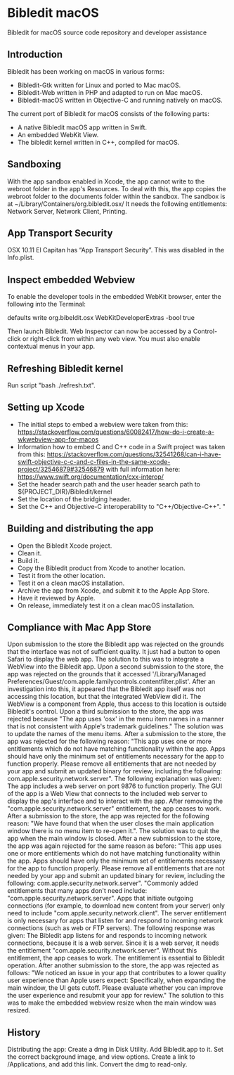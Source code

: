 # Bibledit macOS

Bibledit for macOS source code repository and developer assistance

## Introduction

Bibledit has been working on macOS in various forms:
* Bibledit-Gtk written for Linux and ported to Mac macOS.
* Bibledit-Web written in PHP and adapted to run on Mac macOS.
* Bibledit-macOS written in Objective-C and running natively on macOS.

The current port of Bibledit for macOS consists of the following parts:
* A native Bibledit macOS app written in Swift.
* An embedded WebKit View.
* The bibledit kernel written in C++, compiled for macOS.

## Sandboxing

With the app sandbox enabled in Xcode, the app cannot write to the webroot folder in the app's Resources. To deal with this, the app copies the webroot folder to the documents folder within the sandbox. The sandbox is at ~/Library/Containers/org.bibledit.osx/
It needs the following entitlements: Network Server, Network Client, Printing.

## App Transport Security

OSX 10.11 El Capitan has “App Transport Security”. This was disabled in the Info.plist.

## Inspect embedded Webview

To enable the developer tools in the embedded WebKit browser, enter the following into the Terminal:

defaults write org.bibeldit.osx WebKitDeveloperExtras -bool true

Then launch Bibledit. Web Inspector can now be accessed by a Control-click or right-click from within any web view. You must also enable contextual menus in your app.

## Refreshing Bibledit kernel

Run script "bash ./refresh.txt".

## Setting up Xcode

* The initial steps to embed a webview were taken from this: https://stackoverflow.com/questions/60082417/how-do-i-create-a-wkwebview-app-for-macos
* Information how to embed C and C++ code in a Swift project was taken from this: https://stackoverflow.com/questions/32541268/can-i-have-swift-objective-c-c-and-c-files-in-the-same-xcode-project/32546879#32546879 with full information here: https://www.swift.org/documentation/cxx-interop/
* Set the header search path and the user header search path to ${PROJECT_DIR}/Bibledit/kernel
* Set the location of the bridging header.
* Set the C++ and Objective-C interoperability to "C++/Objective-C++".
"
## Building and distributing the app

* Open the Bibledit Xcode project.
* Clean it.
* Build it.
* Copy the Bibledit product from Xcode to another location.
* Test it from the other location.
* Test it on a clean macOS installation.
* Archive the app from Xcode, and submit it to the Apple App Store.
* Have it reviewed by Apple.
* On release, immediately test it on a clean macOS installation.

## Compliance with Mac App Store

Upon submission to the store the Bibledit app was rejected on the grounds that the interface was not of sufficient quality. It just had a button to open Safari to display the web app. The solution to this was to integrate a WebView into the Bibledit app.
Upon a second submission to the store, the app was rejected on the grounds that it accessed '/Library/Managed Preferences/Guest/com.apple.familycontrols.contentfilter.plist'. After an investigation into this, it appeared that the Bibledit app itself was not accessing this location, but that the integrated WebView did it. The WebView is a component from Apple, thus access to this location is outside Bibledit's control.
Upon a third submission to the store, the app was rejected because "The app uses 'osx' in the menu item names in a manner that is not consistent with Apple's trademark guidelines." The solution was to update the names of the menu items.
After a submission to the store, the app was rejected for the following reason: "This app uses one or more entitlements which do not have matching functionality within the app. Apps should have only the minimum set of entitlements necessary for the app to function properly. Please remove all entitlements that are not needed by your app and submit an updated binary for review, including the following: com.apple.security.network.server". The following explanation was given: The app includes a web server on port 9876 to function properly. The GUI of the app is a Web View that connects to the included web server to display the app's interface and to interact with the app. After removing the "com.apple.security.network.server" entitlement, the app ceases to work.
After a submission to the store, the app was rejected for the following reason: "We have found that when the user closes the main application window there is no menu item to re-open it.". The solution was to quit the app when the main window is closed.
After a new submission to the store, the app was again rejected for the same reason as before: "This app uses one or more entitlements which do not have matching functionality within the app. Apps should have only the minimum set of entitlements necessary for the app to function properly. Please remove all entitlements that are not needed by your app and submit an updated binary for review, including the following: com.apple.security.network.server". "Commonly added entitlements that many apps don't need include: "com.apple.security.network.server". Apps that initiate outgoing connections (for example, to download new content from your server) only need to include "com.apple.security.network.client". The server entitlement is only necessary for apps that listen for and respond to incoming network connections (such as web or FTP servers). The following response was given: The Bibledit app listens for and responds to incoming network connections, because it is a web server. Since it is a web server, it needs the entitlement "com.apple.security.network.server". Without this entitlement, the app ceases to work. The entitlement is essential to Bibledit operation.
After another submission to the store, the app was rejected as follows: "We noticed an issue in your app that contributes to a lower quality user experience than Apple users expect: Specifically, when expanding the main window, the UI gets cutoff. Please evaluate whether you can improve the user experience and resubmit your app for review." The solution to this was to make the embedded webview resize when the main window was resized.


## History

Distributing the app:
Create a dmg in Disk Utility.
Add Bibledit.app to it.
Set the correct background image, and view options.
Create a link to /Applications, and add this link.
Convert the dmg to read-only.

